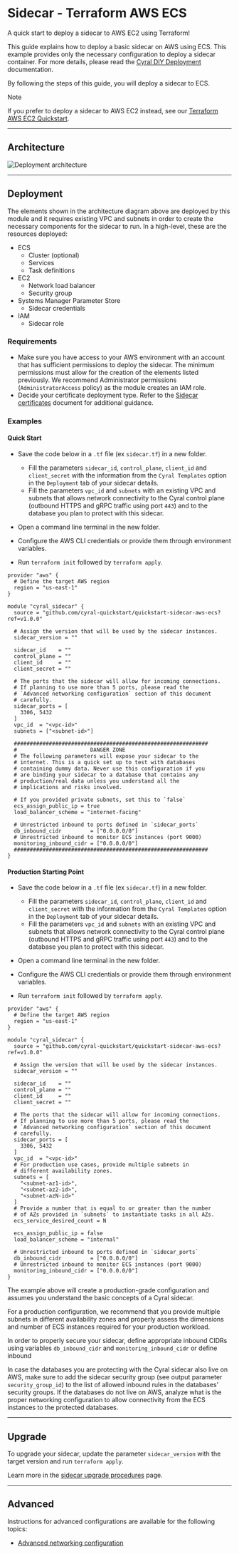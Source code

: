 # Sidecar - Terraform AWS ECS

A quick start to deploy a sidecar to AWS EC2 using Terraform!

This guide explains how to deploy a basic sidecar on AWS using ECS.
This example provides only the necessary configuration to
deploy a sidecar container. For more details, please read the
[Cyral DIY Deployment](https://cyral.com/docs/sidecars/deployment/#custom-deployment-diy)
documentation.

By following the steps of this guide, you will deploy a sidecar to ECS.

> [!NOTE]
> If you prefer to deploy a sidecar to AWS EC2 instead, see
> our [Terraform AWS EC2 Quickstart](https://github.com/cyralinc/terraform-aws-sidecar-ec2).

---

## Architecture

![Deployment architecture](./images/aws_architecture.png)

---

## Deployment

The elements shown in the architecture diagram above are deployed by this module and it requires existing VPC and subnets in order to create the necessary components for the sidecar to run. In a high-level, these are the resources deployed:

* ECS
    * Cluster (optional)
    * Services
    * Task definitions
* EC2
    * Network load balancer
    * Security group
* Systems Manager Parameter Store
    * Sidecar credentials
* IAM
    * Sidecar role

### Requirements

* Make sure you have access to your AWS environment with an account that has sufficient permissions to deploy the sidecar. The minimum permissions must allow for the creation of the elements listed previously. We recommend Administrator permissions (`AdministratorAccess` policy) as the module creates an IAM role.
* Decide your certificate deployment type. Refer to the [Sidecar certificates](./docs/certificates.md) document for additional guidance.

### Examples

#### Quick Start

* Save the code below in a `.tf` file (ex `sidecar.tf`) in a new folder.
    * Fill the parameters `sidecar_id`, `control_plane`, `client_id` and 
    `client_secret` with the information from the `Cyral Templates` option
    in the `Deployment` tab of your sidecar details.
    * Fill the parameters `vpc_id` and `subnets` with an existing VPC and subnets that allows 
    network connectivity to the Cyral control plane (outbound HTTPS and gRPC traffic using port `443`)
    and to the database you plan to protect with this sidecar.

* Open a command line terminal in the new folder.
* Configure the AWS CLI credentials or provide them through environment variables.
* Run `terraform init` followed by `terraform apply`.

```hcl
provider "aws" {
  # Define the target AWS region
  region = "us-east-1"
}

module "cyral_sidecar" {
  source = "github.com/cyral-quickstart/quickstart-sidecar-aws-ecs?ref=v1.0.0"

  # Assign the version that will be used by the sidecar instances.
  sidecar_version = ""

  sidecar_id    = ""
  control_plane = ""
  client_id     = ""
  client_secret = ""

  # The ports that the sidecar will allow for incoming connections.
  # If planning to use more than 5 ports, please read the
  # `Advanced networking configuration` section of this document
  # carefully.
  sidecar_ports = [
    3306, 5432
  ]
  vpc_id  = "<vpc-id>"
  subnets = ["<subnet-id>"]

  #############################################################
  #                       DANGER ZONE
  # The following parameters will expose your sidecar to the
  # internet. This is a quick set up to test with databases
  # containing dummy data. Never use this configuration if you
  # are binding your sidecar to a database that contains any
  # production/real data unless you understand all the
  # implications and risks involved.

  # If you provided private subnets, set this to `false`
  ecs_assign_public_ip = true
  load_balancer_scheme = "internet-facing"

  # Unrestricted inbound to ports defined in `sidecar_ports`
  db_inbound_cidr         = ["0.0.0.0/0"]
  # Unrestricted inbound to monitor ECS instances (port 9000)
  monitoring_inbound_cidr = ["0.0.0.0/0"]
  #############################################################
}
```

#### Production Starting Point


* Save the code below in a `.tf` file (ex `sidecar.tf`) in a new folder.
    * Fill the parameters `sidecar_id`, `control_plane`, `client_id` and 
    `client_secret` with the information from the `Cyral Templates` option
    in the `Deployment` tab of your sidecar details.
    * Fill the parameters `vpc_id` and `subnets` with an existing VPC and subnets that allows 
    network connectivity to the Cyral control plane (outbound HTTPS and gRPC traffic using port `443`)
    and to the database you plan to protect with this sidecar.

* Open a command line terminal in the new folder.
* Configure the AWS CLI credentials or provide them through environment variables.
* Run `terraform init` followed by `terraform apply`.

```hcl
provider "aws" {
  # Define the target AWS region
  region = "us-east-1"
}

module "cyral_sidecar" {
  source = "github.com/cyral-quickstart/quickstart-sidecar-aws-ecs?ref=v1.0.0"

  # Assign the version that will be used by the sidecar instances.
  sidecar_version = ""

  sidecar_id    = ""
  control_plane = ""
  client_id     = ""
  client_secret = ""

  # The ports that the sidecar will allow for incoming connections.
  # If planning to use more than 5 ports, please read the
  # `Advanced networking configuration` section of this document
  # carefully.
  sidecar_ports = [
    3306, 5432
  ]
  vpc_id  = "<vpc-id>"
  # For production use cases, provide multiple subnets in
  # different availability zones.
  subnets = [
    "<subnet-az1-id>",
    "<subnet-az2-id>",
    "<subnet-azN-id>"
  ]
  # Provide a number that is equal to or greater than the number
  # of AZs provided in `subnets` to instantiate tasks in all AZs.
  ecs_service_desired_count = N

  ecs_assign_public_ip = false
  load_balancer_scheme = "internal"

  # Unrestricted inbound to ports defined in `sidecar_ports`
  db_inbound_cidr         = ["0.0.0.0/0"]
  # Unrestricted inbound to monitor ECS instances (port 9000)
  monitoring_inbound_cidr = ["0.0.0.0/0"]
}
```

The example above will create a production-grade configuration and assumes you understand
the basic concepts of a Cyral sidecar.

For a production configuration, we recommend that you provide multiple subnets in different
availability zones and properly assess the dimensions and number of ECS instances required
for your production workload.

In order to properly secure your sidecar, define appropriate inbound CIDRs using variables
`db_inbound_cidr` and `monitoring_inbound_cidr` or define inbound

In case the databases you are protecting with the Cyral sidecar also live on AWS, make sure to
add the sidecar security group (see output parameter `security_group_id`) to the list of
allowed inbound rules in the databases' security groups. If the databases do not live on AWS,
analyze what is the proper networking configuration to allow connectivity from the ECS
instances to the protected databases.

---

## Upgrade

To upgrade your sidecar, update the parameter `sidecar_version`
with the target version and run `terraform apply`.

Learn more in the [sidecar upgrade procedures](https://cyral.com/docs/sidecars/manage/upgrade/) page.

---

## Advanced

Instructions for advanced configurations are available for the following topics:

* [Advanced networking configuration](./docs/networking.md)

